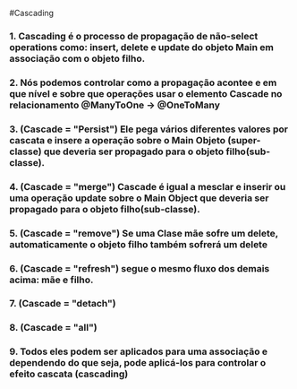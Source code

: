 #Cascading
### 1. Cascading é o processo de propagação de não-select operations como: insert, delete e update do objeto Main em associação com o objeto filho.
### 2. Nós podemos controlar como a propagação acontee e em que nível e sobre que operações usar o elemento Cascade no relacionamento @ManyToOne -> @OneToMany
### 3. (Cascade = "Persist") Ele pega vários diferentes valores por cascata e insere a operação sobre o Main Objeto (super-classe) que deveria ser propagado para o objeto filho(sub-classe).
### 4. (Cascade = "merge") Cascade é igual a mesclar e inserir ou uma operação update sobre o Main Object que deveria ser propagado para o objeto filho(sub-classe).
### 5. (Cascade = "remove") Se uma Clase mãe sofre um delete, automaticamente o objeto filho também sofrerá um delete
### 6. (Cascade = "refresh") segue o mesmo fluxo dos demais acima: mãe e filho.
### 7. (Cascade = "detach")
### 8. (Cascade = "all")
### 9. Todos eles podem ser aplicados para uma associação e dependendo do que seja, pode aplicá-los para controlar o efeito cascata (cascading)
